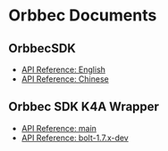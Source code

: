 # Orbbec Documents

## OrbbecSDK

* [API Reference: English](https://orbbec.github.io/OrbbecSDK/doc/api/English/index.html)
* [API Reference: Chinese](https://orbbec.github.io/OrbbecSDK/doc/api/Chinese/index.html)

## Orbbec SDK K4A Wrapper

* [API Reference: main](https://orbbec.github.io/docs/OrbbecSDK_K4A_Wrapper/main/)
* [API Reference: bolt-1.7.x-dev](https://orbbec.github.io/docs/OrbbecSDK_K4A_Wrapper/bolt-1.7.x-dev/)
